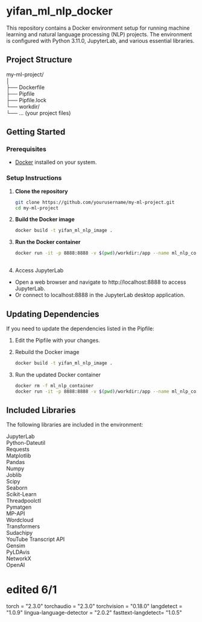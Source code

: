 # yifan_ml_nlp_docker
This repository contains a Docker environment setup for running machine learning and natural language processing (NLP) projects. The environment is configured with Python 3.11.0, JupyterLab, and various essential libraries.

## Project Structure

my-ml-project/  
│  
├── Dockerfile  
├── Pipfile  
├── Pipfile.lock  
└── workdir/  
    └── ... (your project files)


## Getting Started

### Prerequisites

- [Docker](https://www.docker.com/get-started) installed on your system.

### Setup Instructions

1. **Clone the repository**
   ```sh
   git clone https://github.com/yourusername/my-ml-project.git
   cd my-ml-project

2. **Build the Docker image**
   ```sh
   docker build -t yifan_ml_nlp_image .

3. **Run the Docker container**
   ```sh
   docker run -it -p 8888:8888 -v $(pwd)/workdir:/app --name ml_nlp_container yifan_ml_nlp_image
  
4. Access JupyterLab
- Open a web browser and navigate to http://localhost:8888 to access JupyterLab.
- Or connect to localhost:8888 in the JupyterLab desktop application.


## Updating Dependencies
If you need to update the dependencies listed in the Pipfile:

1. Edit the Pipfile with your changes.

2. Rebuild the Docker image
   ```sh
   docker build -t yifan_ml_nlp_image .
   
3. Run the updated Docker container
   ```sh
   docker rm -f ml_nlp_container
   docker run -it -p 8888:8888 -v $(pwd)/workdir:/app --name ml_nlp_container yifan_ml_nlp_image

## Included Libraries

The following libraries are included in the environment:

JupyterLab  
Python-Dateutil  
Requests  
Matplotlib  
Pandas  
Numpy  
Joblib  
Scipy  
Seaborn  
Scikit-Learn  
Threadpoolctl  
Pymatgen  
MP-API  
Wordcloud  
Transformers  
Sudachipy  
YouTube Transcript API  
Gensim  
PyLDAvis  
NetworkX  
OpenAI  

# edited 6/1
torch = "2.3.0"
torchaudio = "2.3.0"
torchvision = "0.18.0"
langdetect = "1.0.9"
lingua-language-detector = "2.0.2"
fasttext-langdetect= "1.0.5"
